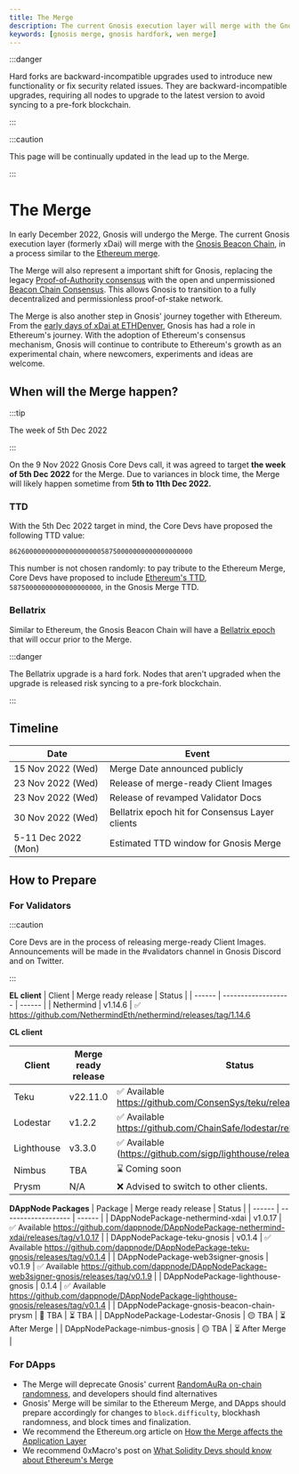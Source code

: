 ```yaml
---
title: The Merge
description: The current Gnosis execution layer will merge with the Gnosis Beacon Chain, in a process similar to the Ethereum merge
keywords: [gnosis merge, gnosis hardfork, wen merge]
---
```

:::danger

Hard forks are backward-incompatible upgrades used to introduce new functionality or fix security related issues. They are backward-incompatible upgrades, requiring all nodes to upgrade to the latest version to avoid syncing to a pre-fork blockchain.

:::

:::caution

This page will be continually updated in the lead up to the Merge. 

:::

# The Merge

In early December 2022, Gnosis will undergo the Merge. The current Gnosis execution layer (formerly xDai) will merge with the [Gnosis Beacon Chain](../gbc/README.md), in a process similar to the [Ethereum merge](https://ethereum.org/en/upgrades/merge/). 

The Merge will also represent a important shift for Gnosis, replacing the legacy [Proof-of-Authority consensus](../consensus/aura.md) with the open and unpermissioned [Beacon Chain Consensus](../gbc/README.md). This allows Gnosis to transition to a fully decentralized and permissionless proof-of-stake network. 

The Merge is also another step in Gnosis' journey together with Ethereum. From the [early days of xDai at ETHDenver](https://developers.gnosischain.com/about-gc/use-cases/cryptocurrency-for-events-and-conferences/ethdenver), Gnosis has had a role in Ethereum's journey. With the adoption of Ethereum's consensus mechanism, Gnosis will continue to contribute to Ethereum's growth as an experimental chain, where newcomers, experiments and ideas are welcome. 

## When will the Merge happen?

:::tip

The week of 5th Dec 2022

:::

On the 9 Nov 2022 Gnosis Core Devs call, it was agreed to target **the week of 5th Dec 2022** for the Merge. Due to variances in block time, the Merge will likely happen sometime from **5th to 11th Dec 2022.**

### TTD

With the 5th Dec 2022 target in mind, the Core Devs have proposed the following TTD value: 

```
8626000000000000000000058750000000000000000000
```

This number is not chosen randomly: to pay tribute to the Ethereum Merge, Core Devs have proposed to include [Ethereum's TTD](https://notes.ethereum.org/@MarioHavel/merge-ttd), `58750000000000000000000`, in the Gnosis Merge TTD. 

### Bellatrix

Similar to Ethereum, the Gnosis Beacon Chain will have a [Bellatrix epoch](https://blog.ethereum.org/2022/08/24/mainnet-merge-announcement) that will occur prior to the Merge. 

:::danger

The Bellatrix upgrade is a hard fork. Nodes that aren't upgraded when the upgrade is released risk syncing to a pre-fork blockchain. 

:::

## Timeline

| Date                | Event                                           |
| ------------------- | ----------------------------------------------- |
| 15 Nov 2022 (Wed)   | Merge Date announced publicly                   |
| 23 Nov 2022 (Wed)   | Release of merge-ready Client Images            |
| 23 Nov 2022 (Wed)   | Release of revamped Validator Docs              |
| 30 Nov 2022 (Wed)   | Bellatrix epoch hit for Consensus Layer clients |
| 5-11 Dec 2022 (Mon) | Estimated TTD window for Gnosis Merge           |

## How to Prepare

### For Validators

:::caution

Core Devs are in the process of releasing merge-ready Client Images. Announcements will be made in the #validators channel in Gnosis Discord and on Twitter.

:::

**EL client**
| Client | Merge ready release | Status |
| ------ | ------------------- | ------ |
| Nethermind | v1.14.6 | ✅ https://github.com/NethermindEth/nethermind/releases/tag/1.14.6

**CL client**

| Client | Merge ready release | Status |
| ------ | ------------------- | ------ |
| Teku       | v22.11.0 | ✅ Available https://github.com/ConsenSys/teku/releases/tag/22.11.0 
| Lodestar   | v1.2.2 | ✅ Available https://github.com/ChainSafe/lodestar/releases/tag/v1.2.2
| Lighthouse | v3.3.0 | ✅ Available (https://github.com/sigp/lighthouse/releases/tag/v3.3.0)
| Nimbus     | TBA    | ⌛ Coming soon
| Prysm      | N/A    | ❌ Advised to switch to other clients.

**DAppNode Packages**
| Package | Merge ready release | Status |
| ------ | ------------------- | ------ |
| DAppNodePackage-nethermind-xdai | v1.0.17 | ✅ Available https://github.com/dappnode/DAppNodePackage-nethermind-xdai/releases/tag/v1.0.17 |
| DAppNodePackage-teku-gnosis | v0.1.4 | ✅ Available https://github.com/dappnode/DAppNodePackage-teku-gnosis/releases/tag/v0.1.4 |
| DAppNodePackage-web3signer-gnosis | v0.1.9 | ✅ Available https://github.com/dappnode/DAppNodePackage-web3signer-gnosis/releases/tag/v0.1.9 |
| DAppNodePackage-lighthouse-gnosis | 0.1.4 | ✅ Available https://github.com/dappnode/DAppNodePackage-lighthouse-gnosis/releases/tag/v0.1.4 |
| DAppNodePackage-gnosis-beacon-chain-prysm | 🚫 TBA | ⏳ TBA |
| DAppNodePackage-Lodestar-Gnosis | 🟡 TBA | ⏳ After Merge |
| DAppNodePackage-nimbus-gnosis | 🟡 TBA  | ⏳ After Merge  |

### For DApps

- The Merge will deprecate Gnosis' current [RandomAuRa on-chain randomness](https://developers.gnosischain.com/for-developers/on-chain-random-numbers/randomness-faqs), and developers should find alternatives
- Gnosis' Merge will be similar to the Ethereum Merge, and DApps should prepare accordingly for changes to `block.difficulty`, blockhash randomness, and block times and finalization.
- We recommend the Ethereum.org article on [How the Merge affects the Application Layer](https://blog.ethereum.org/2021/11/29/how-the-merge-impacts-app-layer)
- We recommend 0xMacro's post on [What Solidity Devs should know about Ethereum's Merge](https://0xmacro.com/blog/what-solidity-devs-should-know-about-ethereums-merge/)
